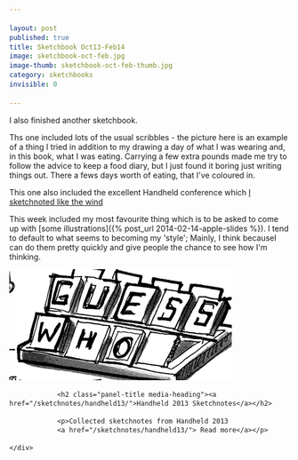 ```yaml
---

layout: post
published: true
title: Sketchbook Oct13-Feb14
image: sketchbook-oct-feb.jpg
image-thumb: sketchbook-oct-feb-thumb.jpg
category: sketchbooks
invisible: 0

---
```


I also finished another sketchbook.

Ths one included lots of the usual scribbles - the picture here is an example of a thing I tried in addition to my drawing a day of what I was wearing and, in this book, what I was eating. Carrying a few extra pounds made me try to follow the advice to keep a food diary, but I just found it boring just writing things out. There a fews days worth of eating, that I've coloured in.

This one also included the excellent Handheld conference which [I sketchnoted like the wind](/sketchnotes/handheld13/)


This week included my most favourite thing which is to be asked to come up with [some illustrations]({% post_url 2014-02-14-apple-slides %}). I tend to default to what seems to becoming my 'style'; Mainly, I think becauseI can do them pretty quickly and give people the chance to see how I'm thinking.


<section>
			<div class="panel">
				<a href="/sketchnotes/handheld13/"><img src="/images/handheld2013/syd-lawrence-handheld2013-thumb.gif" alt="" class="img-responsive"></a>
	
				<h2 class="panel-title media-heading"><a href="/sketchnotes/handheld13/">Handheld 2013 Sketchnotes</a></h2>

				<p>Collected sketchnotes from Handheld 2013
				<a href="/sketchnotes/handheld13/"> Read more</a></p>

	</div>
</section>